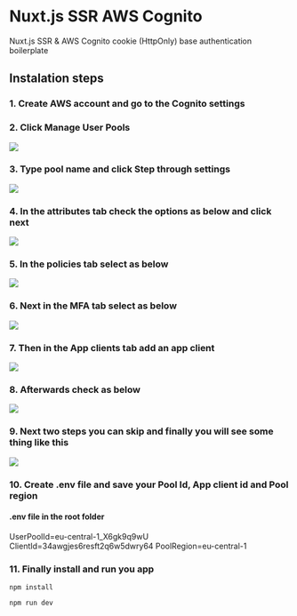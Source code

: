 # Nuxt.js SSR AWS Cognito
Nuxt.js SSR &amp; AWS Cognito cookie (HttpOnly) base authentication boilerplate

## Instalation steps 
### 1. Create AWS account and go to the Cognito settings
### 2. Click Manage User Pools
![](https://github.com/ja-klaudiusz/Nuxt.js-SSR-AWS-Cognito/blob/master/assets/1.png)
### 3. Type pool name and click Step through settings
![](https://github.com/ja-klaudiusz/Nuxt.js-SSR-AWS-Cognito/blob/master/assets/2.png)
### 4. In the attributes tab check the options as below and click next
![](https://github.com/ja-klaudiusz/Nuxt.js-SSR-AWS-Cognito/blob/master/assets/3.png)
### 5. In the policies tab select as below
![](https://github.com/ja-klaudiusz/Nuxt.js-SSR-AWS-Cognito/blob/master/assets/4.png)
### 6. Next in the MFA tab select as below
![](https://github.com/ja-klaudiusz/Nuxt.js-SSR-AWS-Cognito/blob/master/assets/5.png)
### 7. Then in the App clients tab add an app client
![](https://github.com/ja-klaudiusz/Nuxt.js-SSR-AWS-Cognito/blob/master/assets/6.png)
### 8. Afterwards check as below
![](https://github.com/ja-klaudiusz/Nuxt.js-SSR-AWS-Cognito/blob/master/assets/7.png)
### 9. Next two steps you can skip and finally you will see some thing like this
![](https://github.com/ja-klaudiusz/Nuxt.js-SSR-AWS-Cognito/blob/master/assets/8.png)
### 10. Create .env file and save your Pool Id, App client id and Pool region
#### .env file in the root folder

  UserPoolId=eu-central-1_X6gk9q9wU
  ClientId=34awgjes6resft2q6w5dwry64
	PoolRegion=eu-central-1
    
### 11. Finally install and run you app
 `npm install`
 
 `npm run dev`
